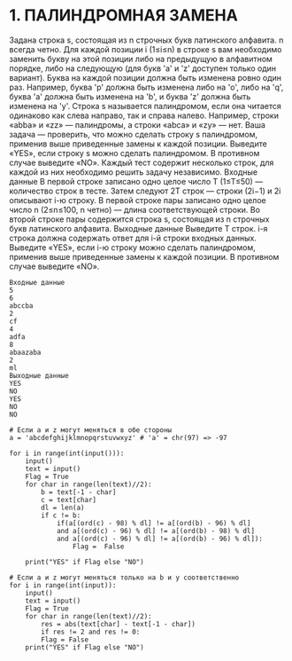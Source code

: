 # 1.	ПАЛИНДРОМНАЯ ЗАМЕНА
Задана строка s, состоящая из n строчных букв латинского алфавита. n всегда четно.
Для каждой позиции i (1≤i≤n) в строке s вам необходимо заменить букву на этой позиции либо на предыдущую в алфавитном порядке, либо на следующую (для букв 'a' и 'z' доступен только один вариант). Буква на каждой позиции должна быть изменена ровно один раз.
Например, буква 'p' должна быть изменена либо на 'o', либо на 'q', буква 'a' должна быть изменена на 'b', и буква 'z' должна быть изменена на 'y'.
Строка s называется палиндромом, если она читается одинаково как слева направо, так и справа налево. Например, строки «abba» и «zz» — палиндромы, а строки «abca» и «zy» — нет.
Ваша задача — проверить, что можно сделать строку s палиндромом, применив выше приведенные замены к каждой позиции. Выведите «YES», если строку s можно сделать палиндромом. В противном случае выведите «NO».
Каждый тест содержит несколько строк, для каждой из них необходимо решить задачу независимо.
Входные данные
В первой строке записано одно целое число T (1≤T≤50) — количество строк в тесте.
Затем следуют 2T строк — строки (2i−1) и 2i описывают i-ю строку. В первой строке пары записано одно целое число n (2≤n≤100, n четно) — длина соответствующей строки. Во второй строке пары содержится строка s, состоящая из n строчных букв латинского алфавита.
Выходные данные
Выведите T строк. i-я строка должна содержать ответ для i-й строки входных данных. Выведите «YES», если i-ю строку можно сделать палиндромом, применив выше приведенные замены к каждой позиции. В противном случае выведите «NO».
``` Пример
Входные данные
5
6
abccba
2
cf
4
adfa
8
abaazaba
2
ml
Выходные данные
YES
NO
YES
NO
NO
```
``` Код
# Если a и z могут меняться в обе стороны
a = 'abcdefghijklmnopqrstuvwxyz' # 'a' = chr(97) => -97

for i in range(int(input())):
    input()
    text = input()
    Flag = True
    for char in range(len(text)//2):
        b = text[-1 - char]
        c = text[char]
        dl = len(a)
        if c != b:
            if(a[(ord(c) - 98) % dl] != a[(ord(b) - 96) % dl]
            and a[(ord(c) - 96) % dl] != a[(ord(b) - 98) % dl]
            and a[(ord(c) - 96) % dl] != a[(ord(b) - 96) % dl]):
                Flag =  False
        
    print("YES" if Flag else "NO")
```
``` Код2
# Если a и z могут меняться только на b и y соответственно
for i in range(int(input)):
    input()
    text = input()
    Flag = True
    for char in range(len(text)//2):
        res = abs(text[char] - text[-1 - char])
        if res != 2 and res != 0:
        Flag = False
    print("YES" if Flag else "NO")
```
